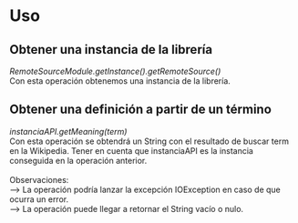 <h1> Uso </h1>

<h2> Obtener una instancia de la librería </h2>
<p> 
	<i> RemoteSourceModule.getInstance().getRemoteSource() </i> <br>
	Con esta operación obtenemos una instancia de la librería.
</p>

<h2> Obtener una definición a partir de un término </h2>
<p> 
	<i> instanciaAPI.getMeaning(term) </i> <br>
	Con esta operación se obtendrá un String con el resultado de buscar term en la Wikipedia. Tener en cuenta que instanciaAPI es la instancia conseguida en la operación anterior.<br> <br>
	Observaciones: <br>
	--> La operación podría lanzar la excepción IOException en caso de que ocurra un error. <br>
	--> La operación puede llegar a retornar el String vacío o nulo.
</p>

